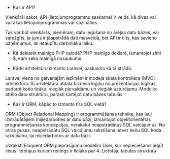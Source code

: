 - Kas ir API?

Vienkārši sakot, API (lietojumprogrammu saskarne) ir veids, kā divas vai vairākas lietojumprogrammas var sazināties.

Tas var būt vienkāršs, piemēram, datu iegūšana no ārējas datu bāzes, vai sarežģīts, ja jums ir jāapstrādā dati masveidā, bet API ir tilts, kas savieno uzņēmumus, lai ietaupītu darbinieku laiku.

- Kā deklarēt mainīgo PHP valodā?
PHP mainīgo deklarē, izmantojot zīmi $, kam seko mainīgā nosaukums. 

- Kādu arhitektūru izmanto Laravel, paskaidro kā tā strādā:

 Laravel viena no galvenajām iezīmēm ir modeļa skata kontroliera (MVC) arhitektūra. Šī arhitektūra atdala biznesa loģiku no prezentācijas loģikas, padarot kodu tīrāku, vieglāk pārvaldāmu un vieglāk uzturējamu. Modelis: attēlo datu struktūru, parasti kartējot datu bāzes tabulās.

- Kas ir ORM, kāpēc to izmanto tīra SQL vietā?

ORM (Object Relational Mapping) ir programmēšanas tehnika, kas ļauj izstrādātājiem mijiedarboties ar datu bāzi, izmantojot objektorientētas programmēšanas koncepcijas, nerakstot neapstrādātus SQL vaicājumus. No otras puses, neapstrādātu SQL vaicājumu rakstīšana ietver tiešu SQL koda rakstīšanu, lai mijiedarbotos ar datu bāzi.

Uzraksti Eloquent ORM pieprasījumu modelim User, kur nepieciešams iegūt visus
lietotājus kuriem reitings ir lielāks par 4. Lietotāju tabulas struktūra